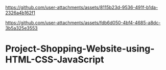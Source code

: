 

https://github.com/user-attachments/assets/8115b23d-9536-491f-b1da-2326a4b162f1



https://github.com/user-attachments/assets/fdb6d050-4bf4-4685-a8dc-3b5a325e3553

# Project-Shopping-Website-using-HTML-CSS-JavaScript 

